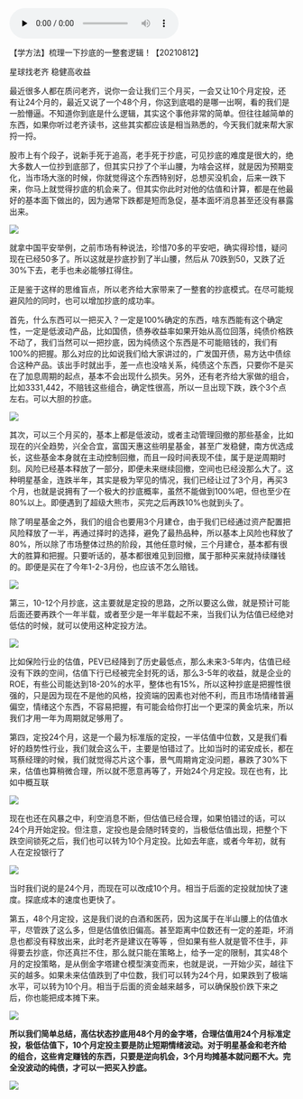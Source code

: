 
<audio id="audio" controls="" preload="none"> <source id="mp3" src="02/学方法/【学方法】梳理一下抄底的一整套逻辑！【20210812】.mp3"> </audio>


【学方法】梳理一下抄底的一整套逻辑！【20210812】

星球找老齐 稳健高收益

最近很多人都在质问老齐，说你一会让我们三个月买，一会又让10个月定投，还有让24个月的，最近又说了一个48个月，你这到底唱的是哪一出啊，看的我们是一脸懵逼。不知道你到底是什么逻辑，其实这个事他非常的简单。但往往越简单的东西，如果你听过老齐读书，这些其实都应该是相当熟悉的，今天我们就来帮大家捋一捋。

股市上有个段子，说新手死于追高，老手死于抄底，可见抄底的难度是很大的，绝大多数人一位抄到底部了，但其实只抄了个半山腰，为啥会这样，就是因为预期变化，当市场大涨的时候，你就觉得这个东西特别好，总想买没机会，后来一跌下来，你马上就觉得抄底的机会来了。但其实你此时对他的估值和计算，都是在他最好的基本面下做出的，因为通常下跌都是短而急促，基本面坏消息甚至还没有暴露出来。

![](media/c7d4fcaa6b3df1680e239bdf8cacfb3e.png)

就拿中国平安举例，之前市场有种说法，珍惜70多的平安吧，确实得珍惜，疑问现在已经50多了。所以这就是抄底抄到了半山腰，然后从
70跌到50，又跌了近30%下去，老手也未必能够扛得住。

正是鉴于这样的思维盲点，所以老齐给大家带来了一整套的抄底模式。在尽可能规避风险的同时，也可以增加抄底的成功率。

首先，什么东西可以一把买入？一定是100%确定的东西，啥东西能有这个确定性，一定是低波动产品，比如国债，债券收益率如果开始从高位回落，纯债价格跌不动了，我们当然可以一把抄底，因为纯债这个东西是不可能赔钱的，我们有100%的把握。那么对应的比如说我们给大家讲过的，广发国开债，易方达中债综合这种产品。该出手时就出手，差一点也没啥关系，纯债这个东西，只要你不是买在了加息周期的起点，基本不会出现什么损失。另外，还有老齐给大家做的组合，比如3331,442，不赔钱这些组合，确定性很高，所以一旦出现下跌，跌个3个点左右。可以大胆的抄底。

![](media/7fb6fe36d0161db0aacd0a40208ea669.png)

其次，可以三个月买的，基本上都是低波动，或者主动管理回撤的那些基金，比如现在的兴全趋势，兴全合宜，富国天惠这些明星基金，甚至广发稳健，南方优选成长，这些基金本身就在主动控制回撤，而且一段时间表现不佳，属于是逆周期时刻。风险已经基本释放了一部分，即便未来继续回撤，空间也已经没那么大了。这种明星基金，连跌半年，其实是极为罕见的情况，我们已经让过了3个月，再买3个月，也就是说拥有了一个极大的抄底概率，虽然不能做到100%吧，但也至少在80%以上。即便遇到了超级大熊市，买完之后再跌10%也就到头了。

除了明星基金之外，我们的组合也要用3个月建仓，由于我们已经通过资产配置把风险释放了一半，再通过择时的选择，避免了最热品种，所以基本上风险也释放了80%，所以除了市场整体过热的阶段，其他任意时候，三个月建仓，基本都有很大的胜算和把握。只要听话的，基本都很难见到回撤，属于那种买来就持续赚钱的。即便是买在了今年1-2-3月份，也应该不怎么赔钱。

![](media/49165b0f173f4380bb75e0ddca021d5f.png)

第三，10-12个月抄底，这主要就是定投的思路，之所以要这么做，就是预计可能后面还要再跌个一年半载，或者至少是一年半载起不来，当我们认为估值已经绝对低估的时候，就可以使用这种定投方法。

![](media/44881cc789b4440133cb9cfab53606a0.png)

比如保险行业的估值，PEV已经降到了历史最低点，那么未来3-5年内，估值已经没有下跌的空间，估值下行已经被完全封死的话，那么3-5年的收益，就是企业的ROE，有些公司能达到18-20%的水平，整体也有15%，所以这种抄底是把握性很强的，只是因为现在不是他的风格，投资端的因素也对他不利，而且市场情绪普遍偏空，情绪这个东西，不容易把握，有可能会给你打出一个更深的黄金坑来，所以我们才用一年为周期就足够用了。

第四，定投24个月，这是一个最为标准版的定投，一半估值中位数，又是我们看好的趋势性行业，我们就会这么干，主要是怕错过了。比如当时的诺安成长，都在骂蔡经理的时候，我们就觉得芯片这个事，景气周期肯定没问题，暴跌了30%下来，估值也算稍微合理，所以就不愿意再等了，开始24个月定投。现在也有，比如中概互联

![](media/a90fa63dac714a263c49b552c4103a2e.png)

现在也还在风暴之中，利空消息不断，但估值已经合理，如果怕错过的话，可以24个月开始定投。但注意，定投也是会随时转变的，当极低估值出现，把整个下跌空间锁死之后，我们也可以转为10个月定投。比如去年底，或者今年初，就有人在定投银行了

![](media/2107dd79aa6e30afebcd3544ec1873a2.png)

当时我们说的是24个月，而现在可以改成10个月。相当于后面的定投就加快了速度。探底成本的速度也更快了。

第五，48个月定投，这是我们说的白酒和医药，因为这属于在半山腰上的估值水平，尽管跌了这么多，但是估值依旧偏高。甚至距离中位数还有一定的差距，坏消息也都没有释放出来，此时老齐是建议在等等
，但如果有些人就是管不住手，非得要去抄底，你还真拦不住，那么就只能在策略上，给予一定的限制，其实48个月的定投策略，是从倒金字塔建仓模型演变而来，也就是说，一开始少买，越往下买的越多。如果未来估值跌到了中位数，我们可以转为24个月，如果跌到了极端水平，可以转为10个月。相当于后面的资金越来越多，可以确保股价跌下来之后，你也能把成本摊下来。

![](media/78e1d0afa4462abe33b2db3366d4c3eb.png)

**所以我们简单总结，高估状态抄底用48个月的金字塔，合理估值用24个月标准定投，极低估值下，10个月定投主要是防止短期情绪波动。对于明星基金和老齐给的组合，这些肯定赚钱的东西，只要是逆向机会，3个月均摊基本就问题不大。完全没波动的纯债，才可以一把买入抄底。**


![](media/FmcKvU6ygSP2DoFz4Cfl_Fk_79Hv.jpg)
